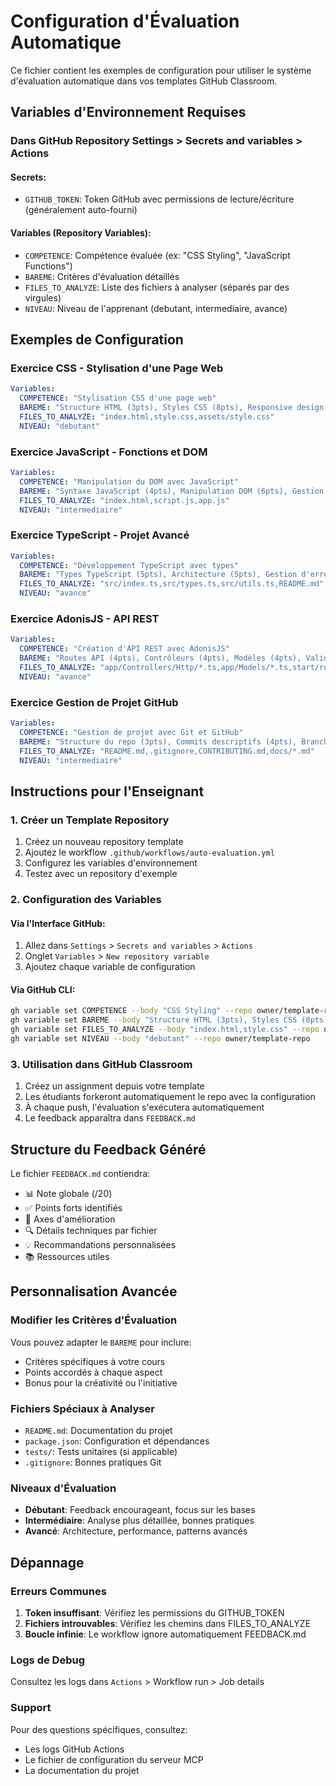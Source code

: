 # Configuration d'Évaluation Automatique

Ce fichier contient les exemples de configuration pour utiliser le système d'évaluation automatique dans vos templates GitHub Classroom.

## Variables d'Environnement Requises

### Dans GitHub Repository Settings > Secrets and variables > Actions

#### Secrets:
- `GITHUB_TOKEN`: Token GitHub avec permissions de lecture/écriture (généralement auto-fourni)

#### Variables (Repository Variables):
- `COMPETENCE`: Compétence évaluée (ex: "CSS Styling", "JavaScript Functions")
- `BAREME`: Critères d'évaluation détaillés
- `FILES_TO_ANALYZE`: Liste des fichiers à analyser (séparés par des virgules)
- `NIVEAU`: Niveau de l'apprenant (debutant, intermediaire, avance)

## Exemples de Configuration

### Exercice CSS - Stylisation d'une Page Web

```yaml
Variables:
  COMPETENCE: "Stylisation CSS d'une page web"
  BAREME: "Structure HTML (3pts), Styles CSS (8pts), Responsive design (4pts), Bonnes pratiques (3pts), Créativité (2pts)"
  FILES_TO_ANALYZE: "index.html,style.css,assets/style.css"
  NIVEAU: "debutant"
```

### Exercice JavaScript - Fonctions et DOM

```yaml
Variables:
  COMPETENCE: "Manipulation du DOM avec JavaScript"
  BAREME: "Syntaxe JavaScript (4pts), Manipulation DOM (6pts), Gestion des événements (4pts), Bonnes pratiques (3pts), Fonctionnalité (3pts)"
  FILES_TO_ANALYZE: "index.html,script.js,app.js"
  NIVEAU: "intermediaire"
```

### Exercice TypeScript - Projet Avancé

```yaml
Variables:
  COMPETENCE: "Développement TypeScript avec types"
  BAREME: "Types TypeScript (5pts), Architecture (5pts), Gestion d'erreurs (3pts), Tests (4pts), Documentation (3pts)"
  FILES_TO_ANALYZE: "src/index.ts,src/types.ts,src/utils.ts,README.md"
  NIVEAU: "avance"
```

### Exercice AdonisJS - API REST

```yaml
Variables:
  COMPETENCE: "Création d'API REST avec AdonisJS"
  BAREME: "Routes API (4pts), Contrôleurs (4pts), Modèles (4pts), Validation (3pts), Sécurité (3pts), Documentation (2pts)"
  FILES_TO_ANALYZE: "app/Controllers/Http/*.ts,app/Models/*.ts,start/routes.ts,app/Validators/*.ts"
  NIVEAU: "avance"
```

### Exercice Gestion de Projet GitHub

```yaml
Variables:
  COMPETENCE: "Gestion de projet avec Git et GitHub"
  BAREME: "Structure du repo (3pts), Commits descriptifs (4pts), Branches (3pts), README qualité (4pts), Issues/PR (3pts), Documentation (3pts)"
  FILES_TO_ANALYZE: "README.md,.gitignore,CONTRIBUTING.md,docs/*.md"
  NIVEAU: "intermediaire"
```

## Instructions pour l'Enseignant

### 1. Créer un Template Repository

1. Créez un nouveau repository template
2. Ajoutez le workflow `.github/workflows/auto-evaluation.yml`
3. Configurez les variables d'environnement
4. Testez avec un repository d'exemple

### 2. Configuration des Variables

#### Via l'Interface GitHub:
1. Allez dans `Settings` > `Secrets and variables` > `Actions`
2. Onglet `Variables` > `New repository variable`
3. Ajoutez chaque variable de configuration

#### Via GitHub CLI:
```bash
gh variable set COMPETENCE --body "CSS Styling" --repo owner/template-repo
gh variable set BAREME --body "Structure HTML (3pts), Styles CSS (8pts)..." --repo owner/template-repo
gh variable set FILES_TO_ANALYZE --body "index.html,style.css" --repo owner/template-repo
gh variable set NIVEAU --body "debutant" --repo owner/template-repo
```

### 3. Utilisation dans GitHub Classroom

1. Créez un assignment depuis votre template
2. Les étudiants forkeront automatiquement le repo avec la configuration
3. À chaque push, l'évaluation s'exécutera automatiquement
4. Le feedback apparaîtra dans `FEEDBACK.md`

## Structure du Feedback Généré

Le fichier `FEEDBACK.md` contiendra:

- 📊 Note globale (/20)
- ✅ Points forts identifiés
- 🔧 Axes d'amélioration
- 🔍 Détails techniques par fichier
- 💡 Recommandations personnalisées
- 📚 Ressources utiles

## Personnalisation Avancée

### Modifier les Critères d'Évaluation

Vous pouvez adapter le `BAREME` pour inclure:
- Critères spécifiques à votre cours
- Points accordés à chaque aspect
- Bonus pour la créativité ou l'initiative

### Fichiers Spéciaux à Analyser

- `README.md`: Documentation du projet
- `package.json`: Configuration et dépendances
- `tests/`: Tests unitaires (si applicable)
- `.gitignore`: Bonnes pratiques Git

### Niveaux d'Évaluation

- **Débutant**: Feedback encourageant, focus sur les bases
- **Intermédiaire**: Analyse plus détaillée, bonnes pratiques
- **Avancé**: Architecture, performance, patterns avancés

## Dépannage

### Erreurs Communes

1. **Token insuffisant**: Vérifiez les permissions du GITHUB_TOKEN
2. **Fichiers introuvables**: Vérifiez les chemins dans FILES_TO_ANALYZE
3. **Boucle infinie**: Le workflow ignore automatiquement FEEDBACK.md

### Logs de Debug

Consultez les logs dans `Actions` > Workflow run > Job details

### Support

Pour des questions spécifiques, consultez:
- Les logs GitHub Actions
- Le fichier de configuration du serveur MCP
- La documentation du projet
